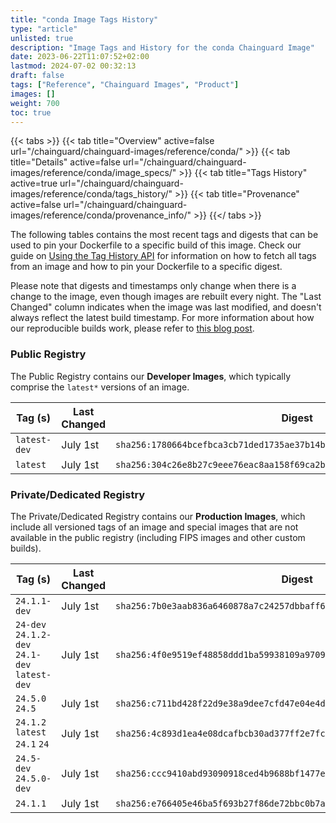 ```yaml
---
title: "conda Image Tags History"
type: "article"
unlisted: true
description: "Image Tags and History for the conda Chainguard Image"
date: 2023-06-22T11:07:52+02:00
lastmod: 2024-07-02 00:32:13
draft: false
tags: ["Reference", "Chainguard Images", "Product"]
images: []
weight: 700
toc: true
---
```


{{< tabs >}}
{{< tab title="Overview" active=false url="/chainguard/chainguard-images/reference/conda/" >}}
{{< tab title="Details" active=false url="/chainguard/chainguard-images/reference/conda/image_specs/" >}}
{{< tab title="Tags History" active=true url="/chainguard/chainguard-images/reference/conda/tags_history/" >}}
{{< tab title="Provenance" active=false url="/chainguard/chainguard-images/reference/conda/provenance_info/" >}}
{{</ tabs >}}

The following tables contains the most recent tags and digests that can be used to pin your Dockerfile to a specific build of this image. Check our guide on [Using the Tag History API](/chainguard/chainguard-images/using-the-tag-history-api/) for information on how to fetch all tags from an image and how to pin your Dockerfile to a specific digest.

Please note that digests and timestamps only change when there is a change to the image, even though images are rebuilt every night. The "Last Changed" column indicates when the image was last modified, and doesn't always reflect the latest build timestamp. For more information about how our reproducible builds work, please refer to [this blog post](https://www.chainguard.dev/unchained/reproducing-chainguards-reproducible-image-builds).

### Public Registry
The Public Registry contains our **Developer Images**, which typically comprise the `latest*` versions of an image.

| Tag (s)       | Last Changed | Digest                                                                    |
|---------------|--------------|---------------------------------------------------------------------------|
|  `latest-dev` | July 1st     | `sha256:1780664bcefbca3cb71ded1735ae37b14b273e03a3510db6df7f23d418622669` |
|  `latest`     | July 1st     | `sha256:304c26e8b27c9eee76eac8aa158f69ca2b6fddaf40152f7d857cac5106268fd6` |


### Private/Dedicated Registry
The Private/Dedicated Registry contains our **Production Images**, which include all versioned tags of an image and special images that are not available in the public registry (including FIPS images and other custom builds).

| Tag (s)                                        | Last Changed | Digest                                                                    |
|------------------------------------------------|--------------|---------------------------------------------------------------------------|
|  `24.1.1-dev`                                  | July 1st     | `sha256:7b0e3aab836a6460878a7c24257dbbaff6869abd6700a268c6cd12cfb75fa7a7` |
|  `24-dev` `24.1.2-dev` `24.1-dev` `latest-dev` | July 1st     | `sha256:4f0e9519ef48858ddd1ba59938109a970924c5702915d2736500f06ba4ac0444` |
|  `24.5.0` `24.5`                               | July 1st     | `sha256:c711bd428f22d9e38a9dee7cfd47e04e4d20e9346dea996fd1c30bee2e6360a9` |
|  `24.1.2` `latest` `24.1` `24`                 | July 1st     | `sha256:4c893d1ea4e08dcafbcb30ad377ff2e7fc2edf9b40cc0b30de5462f9ba00149a` |
|  `24.5-dev` `24.5.0-dev`                       | July 1st     | `sha256:ccc9410abd93090918ced4b9688bf1477ee538b186cb2b95a60e5c4c5b52f21d` |
|  `24.1.1`                                      | July 1st     | `sha256:e766405e46ba5f693b27f86de72bbc0b7afd50c4c8a3353243c1220bc2003118` |

